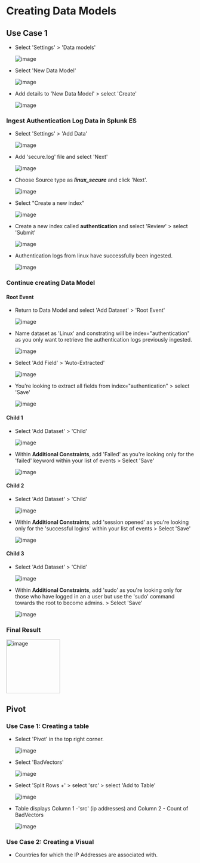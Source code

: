 # Creating Data Models

## Use Case 1
* Select 'Settings' > 'Data models'
  
  ![image](https://github.com/user-attachments/assets/26931abb-7af1-4104-b27d-20cd2342f136)

* Select 'New Data Model'

  ![image](https://github.com/user-attachments/assets/cf80eb4b-0230-49e9-95b2-ac390b5f7bd6)

* Add details to 'New Data Model' > select 'Create'

  ![image](https://github.com/user-attachments/assets/9031ece4-8f4c-430d-af00-50c29de3b50c)

### Ingest Authentication Log Data in Splunk ES

* Select 'Settings' > 'Add Data'

  ![image](https://github.com/user-attachments/assets/52e4a79a-67bd-423a-bce9-9d3f8e1f28cc)

* Add 'secure.log' file and select 'Next'

  ![image](https://github.com/user-attachments/assets/b903318d-a59b-4245-8aab-bfb3e1801234)

* Choose Source type as ***linux_secure*** and click 'Next'.

  ![image](https://github.com/user-attachments/assets/a34c025a-c822-47e5-ac15-deabaa85ad3e)

* Select "Create a new index"

  ![image](https://github.com/user-attachments/assets/c8c06af8-9be4-4980-b785-7029774a47e9)

* Create a new index called **authentication** and select 'Review' > select 'Submit'

  ![image](https://github.com/user-attachments/assets/f40b1a21-d61e-4533-bb1c-e921eff0d680)

* Authentication logs from linux have successfully been ingested.

  ![image](https://github.com/user-attachments/assets/36221e7c-9046-46bc-b3bf-1385e959bfc4)

### Continue creating Data Model

#### Root Event
* Return to Data Model and select 'Add Dataset' > 'Root Event'
  
  ![image](https://github.com/user-attachments/assets/44aaa2a2-c6e1-470d-9de3-7f0032674f7c)

* Name dataset as 'Linux' and constrating will be index="authentication" as you only want to retrieve the authentication logs previously ingested.

  ![image](https://github.com/user-attachments/assets/b4a0efa0-816b-4634-b505-73bd79f87b27)

* Select 'Add Field' > 'Auto-Extracted'

  ![image](https://github.com/user-attachments/assets/71d212f7-ddfd-4692-9c05-9efc855dc238)

* You're looking to extract all fields from index="authentication" > select 'Save'

  ![image](https://github.com/user-attachments/assets/43a6b407-e4dd-4880-bc3b-3510256a7785)

#### Child 1
* Select 'Add Dataset' > 'Child'

  ![image](https://github.com/user-attachments/assets/f3356854-62f7-49e9-92f8-a4b17e8d76ed)

* Within **Additional Constraints**, add 'Failed' as you're looking only for the 'failed' keyword within your list of events > Select 'Save'

  ![image](https://github.com/user-attachments/assets/d136eb78-58a0-4862-aaae-88c6bbb60602)

#### Child 2
* Select 'Add Dataset' > 'Child'

  ![image](https://github.com/user-attachments/assets/f3356854-62f7-49e9-92f8-a4b17e8d76ed)

* Within **Additional Constraints**, add 'session opened' as you're looking only for the 'successful logins' within your list of events > Select 'Save'

  ![image](https://github.com/user-attachments/assets/be696edf-2e80-48da-baa8-28e4e5c9c0d8)

#### Child 3
* Select 'Add Dataset' > 'Child'

  ![image](https://github.com/user-attachments/assets/f3356854-62f7-49e9-92f8-a4b17e8d76ed)

* Within **Additional Constraints**, add 'sudo' as you're looking only for those who have logged in an a user but use the 'sudo' command towards the root to become admins. > Select 'Save'

  ![image](https://github.com/user-attachments/assets/f3f041f4-4e89-42d5-946f-df74fd02b556)

### Final Result

  <img width="144" alt="image" src="https://github.com/user-attachments/assets/20c7a5e1-2105-447c-a7ee-ee29ae336b55" />

## Pivot
### Use Case 1: Creating a table
* Select 'Pivot' in the top right corner.

  ![image](https://github.com/user-attachments/assets/86d6953a-92a0-4be5-858c-b49e558caf4f)

* Select 'BadVectors'

  ![image](https://github.com/user-attachments/assets/b5804882-d62f-4e63-b5c4-2ea56319702e)

* Select 'Split Rows +' > select 'src' > select 'Add to Table'

  ![image](https://github.com/user-attachments/assets/2678d059-ce8c-46e2-bae9-95fce785bc1d)

* Table displays Column 1 -'src' (ip addresses) and Column 2 - Count of BadVectors

  ![image](https://github.com/user-attachments/assets/e9f62d58-638e-4749-b53a-fbc8e2c88631)

### Use Case 2: Creating a Visual
* Countries for which the IP Addresses are associated with.

